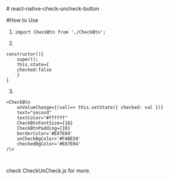 
\# react-native-check-uncheck-button

  

#How to Use

  

1) ``` import CheckBtn from './CheckBtn'; ```

2) 
```
constructor(){	
	super();
	this.state={
	checked:false
	}
}
```

3)  
```
<CheckBtn
	onValueChange={(val)=> this.setState({ checked: val })}
	text="second"
	textColor="#ffffff"
	CheckBtnFontSize={16}
	CheckBtnPadding={10}
	borderColor='#E87E04'
	unCheckBgColor='#FABE58'
	checkedBgColor='#E87E04'
/\> 

  
```
check CheckUnCheck.js for more.